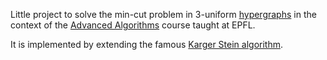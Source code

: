 Little project to solve the min-cut problem in 3-uniform [hypergraphs](https://en.wikipedia.org/wiki/Hypergraph) in the context of the [Advanced Algorithms](https://edu.epfl.ch/coursebook/en/advanced-algorithms-CS-450) course taught at EPFL.

It is implemented by extending the famous [Karger Stein algorithm](https://en.wikipedia.org/wiki/Karger%27s_algorithm "Wiki to Karger Stein algorithm").
